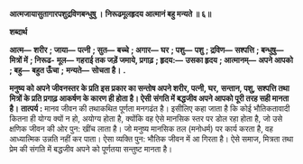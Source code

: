 **आत्मजायासुतागारपशुद्रविणबन्धुषु ।** **निरूढमूलहृदय आत्मानं बहु मन्यते ॥ ६॥** 

**शब्दार्थ** 

**आत्म—** **शरीर** **; जाया—** **पत्नी** **; सुत—** **बच्चे** **; अगार—** **घर** **; पशु—** **पशु** **; द्रविण—** **सश्पत्ति** **; बन्धुषु—** **मित्रों में** **; निरूढ-** **मूल—** **गहराई तक जड़ें जमाये, प्रगाढ़** **; हृदय:—** **उसका हृदय** **; आत्मानम्—** **अपने आपको** **; बहु—** **बहुत ऊँचा** **;** **मन्यते—** **सोचता है।** **.** 

**मनुष्य को अपने जीवनस्तर के प्रति इस प्रकार का सन्तोष अपने शरीर, पत्नी, घर,** **सन्तान, पशु, सश्पत्ति तथा मित्रों के प्रति प्रगाढ़ आकर्षण के कारण ही होता है। ऐसी** **संगति में बद्धजीव अपने आपको पूरी तरह सही मानता है।** **तात्पर्य :** मानव जीवन की तथाकथित पूर्णता मनगढंत है। इसीलिए कहा जाता है कि कोई भौतिकतावादी कितना ही योग्य क्यों न हो, अयोग्य होता है, क्योंकि वह ऐसे मानसिक स्तर पर डोल रहा होता है, जो उसे क्षणिक जीवन की ओर पुन: खींच लाता है। जो मनुष्य मानसिक तल (मनोधर्म) पर कार्य करता है, वह आध्यात्मिक उन्नति नहीं कर पाता। ऐसा व्यक्ति पुन: भौतिक जीवन में आ गिरता है। ऐसे समाज, मित्रता तथा प्रेम की संगति में बद्धजीव अपने को पूर्णतया सन्तुष्ट मानता है।  